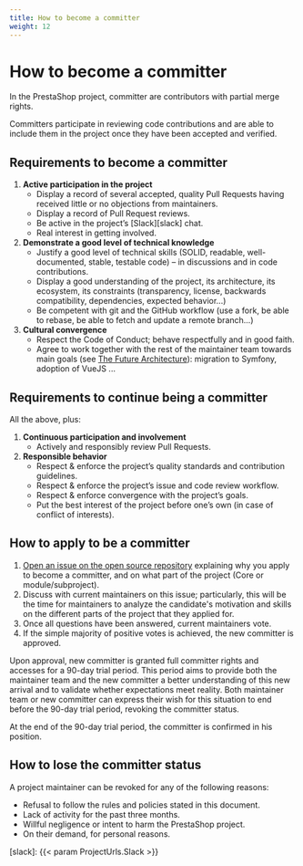 ```yaml
---
title: How to become a committer
weight: 12
---
```


# How to become a committer

In the PrestaShop project, committer are contributors with partial merge rights. 

Committers participate in reviewing code contributions and are able to include them in the project once they have been accepted and verified.


## Requirements to become a committer

1. **Active participation in the project**
    - Display a record of several accepted, quality Pull Requests having received little or no objections from maintainers.
    - Display a record of Pull Request reviews.
    - Be active in the project’s [Slack][slack] chat.
    - Real interest in getting involved.
2. **Demonstrate a good level of technical knowledge**
    - Justify a good level of technical skills (SOLID, readable, well-documented, stable, testable code) – in discussions and in code contributions.
    - Display a good understanding of the project, its architecture, its ecosystem, its constraints (transparency, license, backwards compatibility, dependencies, expected behavior...)
    - Be competent with git and the GitHub workflow (use a fork, be able to rebase, be able to fetch and update a remote branch...)
3. **Cultural convergence**
    - Respect the Code of Conduct; behave respectfully and in good faith.
    - Agree to work together with the rest of the maintainer team towards main goals (see [The Future Architecture][future-architecture]): migration to Symfony, adoption of VueJS ...

## Requirements to continue being a committer

All the above, plus:

1. **Continuous participation and involvement**
    - Actively and responsibly review Pull Requests.
2. **Responsible behavior**
    - Respect & enforce the project’s quality standards and contribution guidelines.
    - Respect & enforce the project’s issue and code review workflow.
    - Respect & enforce convergence with the project’s goals.
    - Put the best interest of the project before one’s own (in case of conflict of interests).

## How to apply to be a committer

1. [Open an issue on the open source repository](https://github.com/PrestaShop/open-source/issues/new) explaining why you apply to become a committer, and on what part of the project (Core or module/subproject).
2. Discuss with current maintainers on this issue; particularly, this will be the time for maintainers to analyze the candidate's motivation and skills on the different parts of the project that they applied for.
3. Once all questions have been answered, current maintainers vote.
4. If the simple majority of positive votes is achieved, the new committer is approved.

Upon approval, new committer is granted full committer rights and accesses for a 90-day trial period. This period aims to provide both the maintainer team and the new committer a better understanding of this new arrival and to validate whether expectations meet reality. Both maintainer team or new committer can express their wish for this situation to end before the 90-day trial period, revoking the committer status.

At the end of the 90-day trial period, the committer is confirmed in his position.

## How to lose the committer status

A project maintainer can be revoked for any of the following reasons:

- Refusal to follow the rules and policies stated in this document.
- Lack of activity for the past three months.
- Willful negligence or intent to harm the PrestaShop project.
- On their demand, for personal reasons.

[future-architecture]: https://build.prestashop.com/news/prestashop-in-2019-and-beyond-part-3-the-future-architecture/
[slack]: {{< param ProjectUrls.Slack >}}
